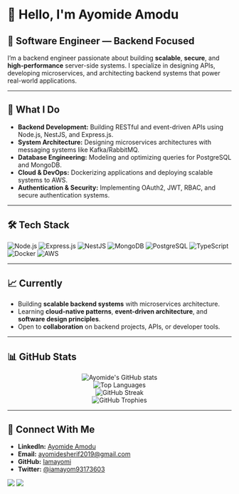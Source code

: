 # 👋 Hello, I'm **Ayomide Amodu**

## 🚀 Software Engineer — Backend Focused

I’m a backend engineer passionate about building **scalable**, **secure**, and **high-performance** server-side systems. I specialize in designing APIs, developing microservices, and architecting backend systems that power real-world applications.

---

## 🔧 **What I Do**

- **Backend Development:** Building RESTful and event-driven APIs using Node.js, NestJS, and Express.js.  
- **System Architecture:** Designing microservices architectures with messaging systems like Kafka/RabbitMQ.  
- **Database Engineering:** Modeling and optimizing queries for PostgreSQL and MongoDB.  
- **Cloud & DevOps:** Dockerizing applications and deploying scalable systems to AWS.  
- **Authentication & Security:** Implementing OAuth2, JWT, RBAC, and secure authentication systems.  

---

## 🛠️ **Tech Stack**

![Node.js](https://img.shields.io/badge/Node.js-339933?style=flat-square&logo=node.js&logoColor=white)
![Express.js](https://img.shields.io/badge/Express.js-000000?style=flat-square&logo=express&logoColor=white)
![NestJS](https://img.shields.io/badge/NestJS-E0234E?style=flat-square&logo=nestjs&logoColor=white)
![MongoDB](https://img.shields.io/badge/MongoDB-47A248?style=flat-square&logo=mongodb&logoColor=white)
![PostgreSQL](https://img.shields.io/badge/PostgreSQL-336791?style=flat-square&logo=postgresql&logoColor=white)
![TypeScript](https://img.shields.io/badge/TypeScript-3178C6?style=flat-square&logo=typescript&logoColor=white)
![Docker](https://img.shields.io/badge/Docker-2496ED?style=flat-square&logo=docker&logoColor=white)
![AWS](https://img.shields.io/badge/AWS-232F3E?style=flat-square&logo=amazon-aws&logoColor=white)

---

## 📈 **Currently**

- Building **scalable backend systems** with microservices architecture.  
- Learning **cloud-native patterns**, **event-driven architecture**, and **software design principles**.  
- Open to **collaboration** on backend projects, APIs, or developer tools.

---

## 📊 **GitHub Stats**

<p align="center">
  <img src="https://github-readme-stats.vercel.app/api?username=Iamayomi&show_icons=true&theme=radical" alt="Ayomide's GitHub stats" />
  <br />
  <img src="https://github-readme-stats.vercel.app/api/top-langs/?username=Iamayomi&layout=compact&theme=radical" alt="Top Languages" />
  <br />
  <img src="https://github-readme-streak-stats.herokuapp.com/?user=Iamayomi&theme=radical" alt="GitHub Streak" />
  <br />
  <img src="https://github-profile-trophy.vercel.app/?username=Iamayomi&theme=radical&no-frame=true&margin-w=5&margin-h=5" alt="GitHub Trophies" />
</p>

---

## 🔗 **Connect With Me**

- **LinkedIn:** [Ayomide Amodu](https://www.linkedin.com/in/ayomide-sherif-72b035243)  
- **Email:** [ayomidesherif2019@gmail.com](mailto:ayomidesherif2019@gmail.com)  
- **GitHub:** [Iamayomi](https://github.com/Iamayomi)  
- **Twitter:** [@iamayom93173603](https://x.com/iamayom93173603)

<p align="left">
  <a href="https://x.com/iamayom93173603" target="_blank" rel="noreferrer"><img
  src="https://img.shields.io/twitter/follow/iamayom93173603?logo=twitter&style=for-the-badge&color=f97316&labelColor=000000" /></a>
  <a href="https://www.github.com/Iamayomi" target="_blank" rel="noreferrer"><img
  src="https://img.shields.io/github/followers/Iamayomi?logo=github&style=for-the-badge&color=f97316&labelColor=000000" /></a>
</p>